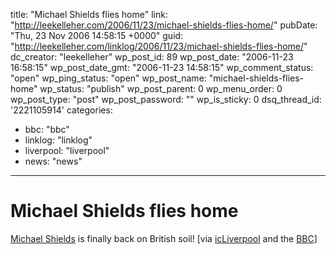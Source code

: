 title: "Michael Shields flies home"
link: "http://leekelleher.com/2006/11/23/michael-shields-flies-home/"
pubDate: "Thu, 23 Nov 2006 14:58:15 +0000"
guid: "http://leekelleher.com/linklog/2006/11/23/michael-shields-flies-home/"
dc_creator: "leekelleher"
wp_post_id: 89
wp_post_date: "2006-11-23 16:58:15"
wp_post_date_gmt: "2006-11-23 14:58:15"
wp_comment_status: "open"
wp_ping_status: "open"
wp_post_name: "michael-shields-flies-home"
wp_status: "publish"
wp_post_parent: 0
wp_menu_order: 0
wp_post_type: "post"
wp_post_password: ""
wp_is_sticky: 0
dsq_thread_id: '2221105914'
categories:
  - bbc: "bbc"
  - linklog: "linklog"
  - liverpool: "liverpool"
  - news: "news"

---

# Michael Shields flies home

<a href="http://www.freemichaelshields.org/">Michael Shields</a> is finally back on British soil! [via <a href="http://icliverpool.icnetwork.co.uk/liverpoolecho/news/echonews/page.cfm?objectid=18145643&amp;method=full&amp;siteid=50061">icLiverpool</a> and the <a href="http://news.bbc.co.uk/1/hi/england/merseyside/6176610.stm">BBC</a>]